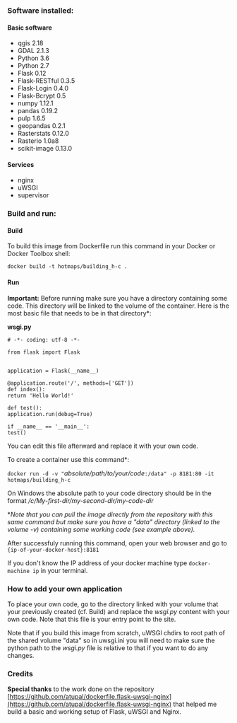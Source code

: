 ### Software installed:
#### Basic software
* qgis 2.18
* GDAL 2.1.3
* Python 3.6
* Python 2.7
* Flask 0.12
* Flask-RESTful 0.3.5
* Flask-Login 0.4.0
* Flask-Bcrypt 0.5
* numpy 1.12.1
* pandas 0.19.2
* pulp 1.6.5
* geopandas 0.2.1
* Rasterstats 0.12.0
* Rasterio 1.0a8
* scikit-image 0.13.0


#### Services
* nginx
* uWSGI
* supervisor

### Build and run:
#### Build
To build this image from Dockerfile run this command in your Docker or Docker Toolbox shell:

`docker build -t hotmaps/building_h-c .`

#### Run

**Important:** Before running make sure you have a directory containing some code. This directory will be linked to the volume of the container. Here is the most basic file that needs to be in that directory*:

**wsgi.py**

    # -*- coding: utf-8 -*-
    
    from flask import Flask
    
    
    application = Flask(__name__)
    
    @application.route('/', methods=['GET'])
    def index():
    return 'Hello World!'
    
    def test():
    application.run(debug=True)
    
    if __name__ == '__main__':
    test()
    

You can edit this file afterward and replace it with your own code.

To create a container use this command*:

`docker run -d -v "`*absolute/path/to/your/code*`:/data" -p 8181:80 -it hotmaps/building_h-c`

On Windows the absolute path to your code directory should be in the format */c/My-first-dir/my-second-dir/my-code-dir*

**Note that you can pull the image directly from the repository with this same command but make sure you have a "data" directory (linked to the volume -v) containing some working code (see example above).*

After successfuly running this command, open your web browser and go to `{ip-of-your-docker-host}:8181`

If you don't know the IP address of your docker machine type `docker-machine ip` in your terminal.

### How to add your own application

To place your own code, go to the directory linked with your volume that your previously created (cf. Build) and replace the *wsgi.py* content with your own code. Note that this file is your entry point to the site.

Note that if you build this image from scratch, uWSGI chdirs to root path of the shared volume "data" so in uwsgi.ini you will need to make sure the python path to the *wsgi.py* file is relative to that if you want to do any changes.

### Credits

**Special thanks** to the work done on the repository [https://github.com/atupal/dockerfile.flask-uwsgi-nginx](https://github.com/atupal/dockerfile.flask-uwsgi-nginx) that helped me build a basic and working setup of Flask, uWSGI and Nginx.

